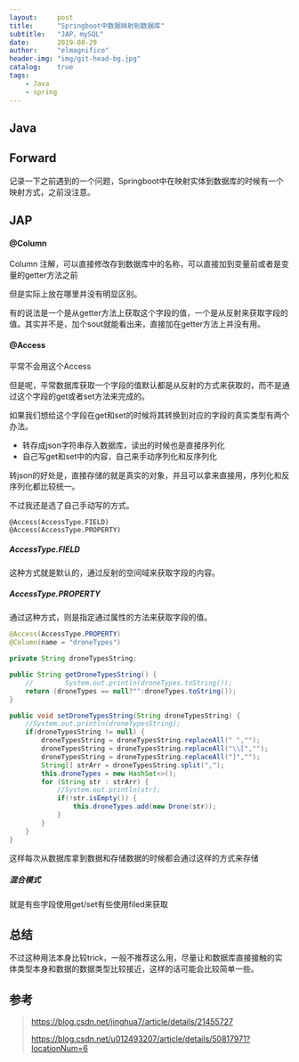 ```yaml
---
layout:     post
title:      "Springboot中数据映射到数据库"
subtitle:   "JAP，mySQL"
date:       2019-08-29
author:     "elmagnifico"
header-img: "img/git-head-bg.jpg"
catalog:    true
tags:
    - Java
    - spring
---
```


## Java

## Forward

记录一下之前遇到的一个问题，Springboot中在映射实体到数据库的时候有一个映射方式，之前没注意。

## JAP

#### @Column

Column 注解，可以直接修改存到数据库中的名称，可以直接加到变量前或者是变量的getter方法之前

但是实际上放在哪里并没有明显区别。

有的说法是一个是从getter方法上获取这个字段的值，一个是从反射来获取字段的值。其实并不是，加个sout就能看出来，直接加在getter方法上并没有用。

#### @Access

平常不会用这个Access

但是呢，平常数据库获取一个字段的值默认都是从反射的方式来获取的，而不是通过这个字段的get或者set方法来完成的。

如果我们想给这个字段在get和set的时候将其转换到对应的字段的真实类型有两个办法。

- 转存成json字符串存入数据库，读出的时候也是直接序列化
- 自己写get和set中的内容，自己来手动序列化和反序列化

转json的好处是，直接存储的就是真实的对象，并且可以拿来直接用，序列化和反序列化都比较统一。

不过我还是选了自己手动写的方式。

```
@Access(AccessType.FIELD)
@Access(AccessType.PROPERTY)
```

##### AccessType.FIELD

这种方式就是默认的，通过反射的空间域来获取字段的内容。

##### AccessType.PROPERTY

通过这种方式，则是指定通过属性的方法来获取字段的值。

```java
@Access(AccessType.PROPERTY)
@Column(name = "droneTypes")

private String droneTypesString;

public String getDroneTypesString() {
    //        System.out.println(droneTypes.toString());
    return (droneTypes == null?"":droneTypes.toString());
}

public void setDroneTypesString(String droneTypesString) {
    //System.out.println(droneTypesString);
    if(droneTypesString != null) {
        droneTypesString = droneTypesString.replaceAll(" ","");
        droneTypesString = droneTypesString.replaceAll("\\[","");
        droneTypesString = droneTypesString.replaceAll("]","");
        String[] strArr = droneTypesString.split(",");
        this.droneTypes = new HashSet<>();
        for (String str : strArr) {
            //System.out.println(str);
            if(!str.isEmpty()) {
                this.droneTypes.add(new Drone(str));
            }
        }
    }
}
```

这样每次从数据库拿到数据和存储数据的时候都会通过这样的方式来存储

##### 混合模式

就是有些字段使用get/set有些使用filed来获取

## 总结

不过这种用法本身比较trick，一般不推荐这么用，尽量让和数据库直接接触的实体类型本身和数据的数据类型比较接近，这样的话可能会比较简单一些。

## 参考

> https://blog.csdn.net/jinghua7/article/details/21455727
>
> https://blog.csdn.net/u012493207/article/details/50817971?locationNum=6

